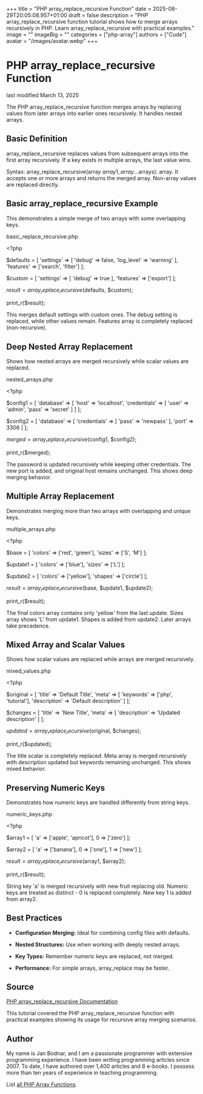 +++
title = "PHP array_replace_recursive Function"
date = 2025-08-29T20:05:08.957+01:00
draft = false
description = "PHP array_replace_recursive function tutorial shows how to merge arrays recursively in PHP. Learn array_replace_recursive with practical examples."
image = ""
imageBig = ""
categories = ["php-array"]
authors = ["Cude"]
avatar = "/images/avatar.webp"
+++

# PHP array_replace_recursive Function

last modified March 13, 2025

The PHP array_replace_recursive function merges arrays by replacing
values from later arrays into earlier ones recursively. It handles nested arrays.

## Basic Definition

array_replace_recursive replaces values from subsequent arrays into
the first array recursively. If a key exists in multiple arrays, the last value wins.

Syntax: array_replace_recursive(array $array1, array ...$arrays): array.
It accepts one or more arrays and returns the merged array. Non-array values are
replaced directly.

## Basic array_replace_recursive Example

This demonstrates a simple merge of two arrays with some overlapping keys.

basic_replace_recursive.php
  

&lt;?php

$defaults = [
    'settings' =&gt; [
        'debug' =&gt; false,
        'log_level' =&gt; 'warning'
    ],
    'features' =&gt; ['search', 'filter']
];

$custom = [
    'settings' =&gt; [
        'debug' =&gt; true
    ],
    'features' =&gt; ['export']
];

$result = array_replace_recursive($defaults, $custom);

print_r($result);

This merges default settings with custom ones. The debug setting is replaced,
while other values remain. Features array is completely replaced (non-recursive).

## Deep Nested Array Replacement

Shows how nested arrays are merged recursively while scalar values are replaced.

nested_arrays.php
  

&lt;?php

$config1 = [
    'database' =&gt; [
        'host' =&gt; 'localhost',
        'credentials' =&gt; [
            'user' =&gt; 'admin',
            'pass' =&gt; 'secret'
        ]
    ]
];

$config2 = [
    'database' =&gt; [
        'credentials' =&gt; [
            'pass' =&gt; 'newpass'
        ],
        'port' =&gt; 3306
    ]
];

$merged = array_replace_recursive($config1, $config2);

print_r($merged);

The password is updated recursively while keeping other credentials. The new port
is added, and original host remains unchanged. This shows deep merging behavior.

## Multiple Array Replacement

Demonstrates merging more than two arrays with overlapping and unique keys.

multiple_arrays.php
  

&lt;?php

$base = [
    'colors' =&gt; ['red', 'green'],
    'sizes' =&gt; ['S', 'M']
];

$update1 = [
    'colors' =&gt; ['blue'],
    'sizes' =&gt; ['L']
];

$update2 = [
    'colors' =&gt; ['yellow'],
    'shapes' =&gt; ['circle']
];

$result = array_replace_recursive($base, $update1, $update2);

print_r($result);

The final colors array contains only 'yellow' from the last update. Sizes array
shows 'L' from update1. Shapes is added from update2. Later arrays take precedence.

## Mixed Array and Scalar Values

Shows how scalar values are replaced while arrays are merged recursively.

mixed_values.php
  

&lt;?php

$original = [
    'title' =&gt; 'Default Title',
    'meta' =&gt; [
        'keywords' =&gt; ['php', 'tutorial'],
        'description' =&gt; 'Default description'
    ]
];

$changes = [
    'title' =&gt; 'New Title',
    'meta' =&gt; [
        'description' =&gt; 'Updated description'
    ]
];

$updated = array_replace_recursive($original, $changes);

print_r($updated);

The title scalar is completely replaced. Meta array is merged recursively with
description updated but keywords remaining unchanged. This shows mixed behavior.

## Preserving Numeric Keys

Demonstrates how numeric keys are handled differently from string keys.

numeric_keys.php
  

&lt;?php

$array1 = [
    'a' =&gt; ['apple', 'apricot'],
    0 =&gt; ['zero']
];

$array2 = [
    'a' =&gt; ['banana'],
    0 =&gt; ['one'],
    1 =&gt; ['new']
];

$result = array_replace_recursive($array1, $array2);

print_r($result);

String key 'a' is merged recursively with new fruit replacing old. Numeric keys
are treated as distinct - 0 is replaced completely. New key 1 is added from array2.

## Best Practices

- **Configuration Merging:** Ideal for combining config files with defaults.

- **Nested Structures:** Use when working with deeply nested arrays.

- **Key Types:** Remember numeric keys are replaced, not merged.

- **Performance:** For simple arrays, array_replace may be faster.

## Source

[PHP array_replace_recursive Documentation](https://www.php.net/manual/en/function.array-replace-recursive.php)

This tutorial covered the PHP array_replace_recursive function with
practical examples showing its usage for recursive array merging scenarios.

## Author

My name is Jan Bodnar, and I am a passionate programmer with extensive
programming experience. I have been writing programming articles since 2007.
To date, I have authored over 1,400 articles and 8 e-books. I possess more
than ten years of experience in teaching programming.

List [all PHP Array Functions](/php/#php-array).